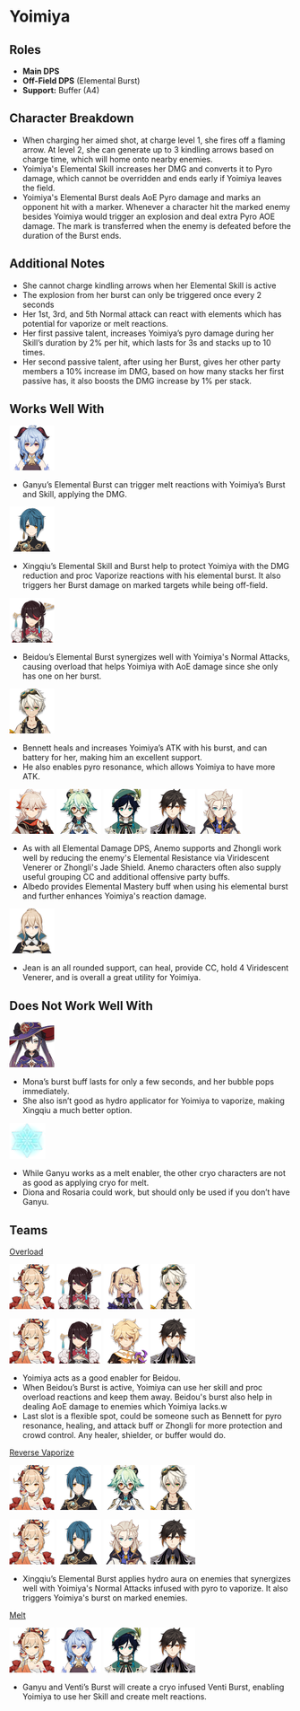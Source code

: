 # Yoimiya

## Roles

* **Main DPS**
* **Off-Field DPS** \(Elemental Burst\)
* **Support:** Buffer \(A4\)

## Character Breakdown

* When charging her aimed shot, at charge level 1, she fires off a flaming arrow. At level 2, she can generate up to 3 kindling arrows based on charge time, which will home onto nearby enemies.
* Yoimiya's Elemental Skill increases her DMG and converts it to Pyro damage, which cannot be overridden and ends early if Yoimiya leaves the field.
* Yoimiya's Elemental Burst deals AoE Pyro damage and marks an opponent hit with a marker. Whenever a character hit the marked enemy besides Yoimiya would trigger an explosion and deal extra Pyro AOE damage. The mark is transferred when the enemy is defeated before the duration of the Burst ends.

## Additional Notes

* She cannot charge kindling arrows when her Elemental Skill is active
* The explosion from her burst can only be triggered once every 2 seconds
* Her 1st, 3rd, and 5th Normal attack can react with elements which has potential for vaporize or melt reactions.
* Her first passive talent, increases Yoimiya’s pyro damage during her Skill’s duration by 2% per hit, which lasts for 3s and stacks up to 10 times.
* Her second passive talent, after using her Burst, gives her other party members a 10% increase im DMG, based on how many stacks her first passive has, it also boosts the DMG increase by 1% per stack.

## Works Well With

![](../../.gitbook/assets/ui_avataricon_ganyu.png) 

* Ganyu’s Elemental Burst can trigger melt reactions with Yoimiya’s Burst and Skill, applying the DMG.

![](../../.gitbook/assets/ui_avataricon_xingqiu.png) 

* Xingqiu’s Elemental Skill and Burst help to protect Yoimiya with the DMG reduction and proc Vaporize reactions with his elemental burst. It also triggers her Burst damage on marked targets while being off-field.

![](../../.gitbook/assets/ui_avataricon_beidou.png) 

* Beidou’s Elemental Burst synergizes well with Yoimiya's Normal Attacks, causing overload that helps Yoimiya with AoE damage since she only has one on her burst.

![](../../.gitbook/assets/ui_avataricon_bennett.png) 

* Bennett heals and increases Yoimiya’s ATK with his burst, and can battery for her, making him an excellent support.
* He also enables pyro resonance, which allows Yoimiya to have more ATK.

![](../../.gitbook/assets/ui_avataricon_kazuha.png) ![](../../.gitbook/assets/ui_avataricon_sucrose.png) ![](../../.gitbook/assets/ui_avataricon_venti.png) ![](../../.gitbook/assets/ui_avataricon_zhongli.png) ![](../../.gitbook/assets/ui_avataricon_albedo.png) 

* As with all Elemental Damage DPS, Anemo supports and Zhongli work well by reducing the enemy's Elemental Resistance via Viridescent Venerer or Zhongli's Jade Shield. Anemo characters often also supply useful grouping CC and additional offensive party buffs.
* Albedo provides Elemental Mastery buff when using his elemental burst and further enhances Yoimiya's reaction damage.

![](../../.gitbook/assets/ui_avataricon_jean.png) 

* Jean is an all rounded support, can heal, provide CC, hold 4 Viridescent Venerer, and is overall a great utility for Yoimiya.

## Does Not Work Well With

![](../../.gitbook/assets/ui_avataricon_mona.png) 

* Mona’s burst buff lasts for only a few seconds, and her bubble pops immediately.
* She also isn’t good as hydro applicator for Yoimiya to vaporize, making Xingqiu a much better option.

![](../../.gitbook/assets/element_cryo.webp) 

* While Ganyu works as a melt enabler, the other cryo characters are not as good as applying cryo for melt.
* Diona and Rosaria could work, but should only be used if you don’t have Ganyu.

## Teams

[Overload](../../teams/overload.md)

![](../../.gitbook/assets/ui_avataricon_yoimiya.png) ![](../../.gitbook/assets/ui_avataricon_beidou.png) ![](../../.gitbook/assets/ui_avataricon_fischl.png) ![](../../.gitbook/assets/ui_avataricon_bennett.png) 

![](../../.gitbook/assets/ui_avataricon_yoimiya.png) ![](../../.gitbook/assets/ui_avataricon_beidou.png) ![](../../.gitbook/assets/ui_avataricon_aether_electro.png) ![](../../.gitbook/assets/ui_avataricon_zhongli.png) 

* Yoimiya acts as a good enabler for Beidou.
* When Beidou’s Burst is active, Yoimiya can use her skill and proc overload reactions and keep them away. Beidou's burst also help in dealing AoE damage to enemies which Yoimiya lacks.w
* Last slot is a flexible spot, could be someone such as Bennett for pyro resonance, healing, and attack buff or Zhongli for more protection and crowd control. Any healer, shielder, or buffer would do.

[Reverse Vaporize](../../teams/reverse-vaporize.md)

![](../../.gitbook/assets/ui_avataricon_yoimiya.png) ![](../../.gitbook/assets/ui_avataricon_xingqiu.png) ![](../../.gitbook/assets/ui_avataricon_sucrose.png) ![](../../.gitbook/assets/ui_avataricon_bennett.png) 

![](../../.gitbook/assets/ui_avataricon_yoimiya.png) ![](../../.gitbook/assets/ui_avataricon_xingqiu.png) ![](../../.gitbook/assets/ui_avataricon_albedo.png) ![](../../.gitbook/assets/ui_avataricon_zhongli.png) 

* Xingqiu’s Elemental Burst applies hydro aura on enemies that synergizes well with Yoimiya's Normal Attacks infused with pyro to vaporize. It also triggers Yoimiya's burst on marked enemies.

[Melt](../../teams/melt.md)

![](../../.gitbook/assets/ui_avataricon_yoimiya.png) ![](../../.gitbook/assets/ui_avataricon_ganyu.png) ![](../../.gitbook/assets/ui_avataricon_venti.png) ![](../../.gitbook/assets/ui_avataricon_zhongli.png) 

* Ganyu and Venti’s Burst will create a cryo infused Venti Burst, enabling Yoimiya to use her Skill and create melt reactions.

